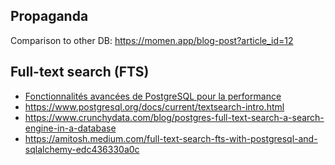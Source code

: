 ## Propaganda

Comparison to other DB: https://momen.app/blog-post?article_id=12

## Full-text search (FTS)

- [Fonctionnalités avancées de PostgreSQL pour la performance](https://public.dalibo.com/exports/formation/manuels/modules/t1/t1.handout.html)
- https://www.postgresql.org/docs/current/textsearch-intro.html
- https://www.crunchydata.com/blog/postgres-full-text-search-a-search-engine-in-a-database
- https://amitosh.medium.com/full-text-search-fts-with-postgresql-and-sqlalchemy-edc436330a0c
